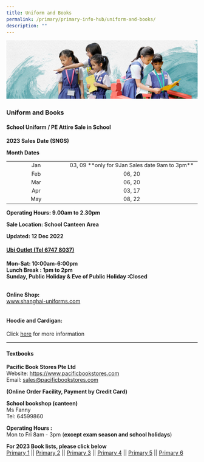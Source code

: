 ```yaml
---
title: Uniform and Books
permalink: /primary/primary-info-hub/uniform-and-books/
description: ""
---
```

![](/images/01%20Banner%20Photos/info-hub.jpg)
### **Uniform and Books**&nbsp;
<h4><strong>School Uniform / PE Attire Sale in School</strong></h4>
<p><strong>2023 Sales Date (SNGS)</strong></p>
<p><strong>Month Dates</strong></p>
<table width="693">
<tbody>
<tr>
<td width="205" style="text-align: center;">Jan</td>
<td width="488" style="text-align: center;">03, 09 **only for 9Jan Sales date 9am to 3pm**</td>
</tr>
<tr>
<td width="205" style="text-align: center;">Feb</td>
<td width="488" style="text-align: center;">06, 20</td>
</tr>
<tr>
<td width="205" style="text-align: center;">Mar</td>
<td width="488" style="text-align: center;">06, 20</td>
</tr>
<tr>
<td style="text-align: center;">Apr</td>
<td style="text-align: center;">03, 17</td>
</tr>
<tr>
<td style="text-align: center;">May</td>
<td style="text-align: center;">08, 22</td>
</tr>
</tbody>
</table>
<p><strong>Operating Hours: </strong><strong>9.00am to 2.30pm</strong></p>
<p><strong>Sale Location: School Canteen Area</strong></p>
<p><strong>Updated: 12 Dec&nbsp;</strong><strong>2022</strong></p>
<h4><strong><u>Ubi Outlet (Tel 6747 8037)</u></strong></h4>
<p><strong>Mon-Sat: 10:00am-6:00pm</strong><br><strong>Lunch Break : 1pm to 2pm</strong><br><strong>Sunday, Public Holiday &amp; Eve of Public Holiday :Closed </strong></p><br><strong>Online Shop:</strong><br><a href="http://www.shanghai-uniforms.com/">www.shanghai-uniforms.com</a>
<table cellpadding="0" cellspacing="0" width="693" border="0">

</table>
<h4><strong>Hoodie and Cardigan:</strong></h4>
<p>Click <a rel="noopener" target="_blank" href="https://www.ourlittleredbridge.com/"><u>here</u></a> for more information</p>
<hr>
<h4><strong>Textbooks</strong></h4>
<p><strong>Pacific Book Stores Pte Ltd</strong><strong><br></strong><a>Website: </a><a data-saferedirecturl="https://www.google.com/url?hl=en&amp;q=https://www.pacificbookstores.com/&amp;source=gmail&amp;ust=1515224444621000&amp;usg=AFQjCNHewsSeYVYwjFyenUQ-8Zl3vA4LIA" rel="noopener" target="_blank" href="https://www.pacificbookstores.com/">https://www.<wbr>pacificbookstores.com</a><br>Email:&nbsp;<a rel="noopener" target="_blank" href="mailto:sales@pacificbookstores.com">sales@<wbr>pacificbookstores.com</a></p>
<p><strong>(Online Order Facility, Payment by Credit Card)</strong></p>
<p><strong>School bookshop (canteen)</strong><br>Ms Fanny<br>Tel: 64599860</p>
<p><strong>Operating Hours :<br></strong>Mon to Fri&nbsp;8am - 3pm&nbsp;(<strong>except exam season and school holidays</strong>)</p>
<p><strong>For 2023 Book lists, please click below<br></strong><a rel="noopener" target="_blank" href="/files/P1.pdf">Primary 1</a>&nbsp;||&nbsp;<a rel="noopener" target="_blank" href="/files/P2.pdf">Primary 2</a>&nbsp;||&nbsp;<a rel="noopener" target="_blank" href="/files/P3.pdf">Primary 3</a>&nbsp;||&nbsp;<a rel="noopener" target="_blank" href="/files/P4%2010.10.2022.pdf">Primary 4</a>&nbsp;||&nbsp;<a rel="noopener" target="_blank" href="/files/P5%20CL%20%20Booklist%202023.pdf">Primary 5</a>&nbsp;||&nbsp;<a rel="noopener" target="_blank" href="/files/P6%2010.10.2022.pdf">Primary 6</a></p>